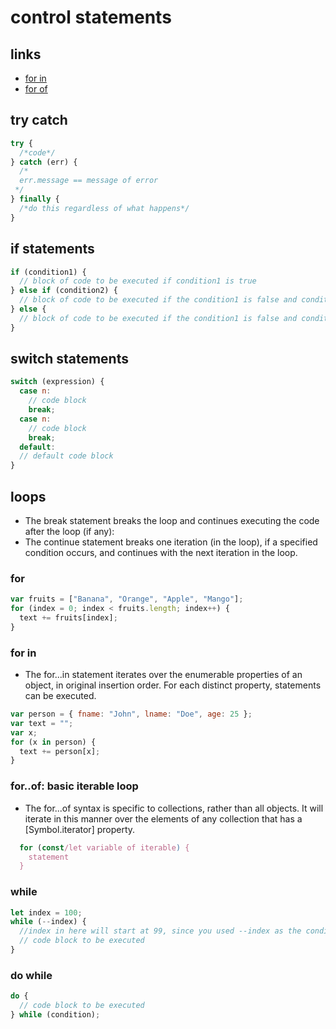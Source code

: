# control statements

## links

- [for in](https://developer.mozilla.org/en-US/docs/Web/JavaScript/Reference/Statements/for...in)
- [for of](https://developer.mozilla.org/en-US/docs/Web/JavaScript/Reference/Statements/for...of)

## try catch

```js
try {
  /*code*/
} catch (err) {
  /*
  err.message == message of error
 */
} finally {
  /*do this regardless of what happens*/
}
```

## if statements

```js
if (condition1) {
  // block of code to be executed if condition1 is true
} else if (condition2) {
  // block of code to be executed if the condition1 is false and condition2 is true
} else {
  // block of code to be executed if the condition1 is false and condition2 is false
}
```

## switch statements

```js
switch (expression) {
  case n:
    // code block
    break;
  case n:
    // code block
    break;
  default:
  // default code block
}
```

## loops

- The break statement breaks the loop and continues executing the code after the loop (if any):
- The continue statement breaks one iteration (in the loop), if a specified condition occurs, and continues with the next iteration in the loop.

### for

```js
var fruits = ["Banana", "Orange", "Apple", "Mango"];
for (index = 0; index < fruits.length; index++) {
  text += fruits[index];
}
```

### for in

- The for...in statement iterates over the enumerable properties of an object, in original insertion order. For each distinct property, statements can be executed.

```js
var person = { fname: "John", lname: "Doe", age: 25 };
var text = "";
var x;
for (x in person) {
  text += person[x];
}
```

### for..of: basic iterable loop

- The for...of syntax is specific to collections, rather than all objects. It will iterate in this manner over the elements of any collection that has a [Symbol.iterator] property.

```js
  for (const/let variable of iterable) {
    statement
  }
```

### while

```js
let index = 100;
while (--index) {
  //index in here will start at 99, since you used --index as the condition
  // code block to be executed
}
```

### do while

```js
do {
  // code block to be executed
} while (condition);
```
